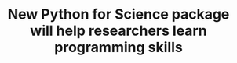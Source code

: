 ---
layout: news-single
title: New Python for Science package will help researchers learn programming skills
excerpt: Accelerate and Cambridge Spark are offering a new self-learning module
  to help researchers learn programming in Python. The module introduces the
  essential knowledge needed to process, manage and analyse data using Python
  and pandas, providing skills that researchers can immediately apply to their
  own data analysis.
authors: null
image: /assets/uploads/james-harrison-vpoexr5wmr4-unsplash.jpg
link: https://www.cst.cam.ac.uk/news/new-python-science-course-will-help-researchers-learn-programming-skills
---